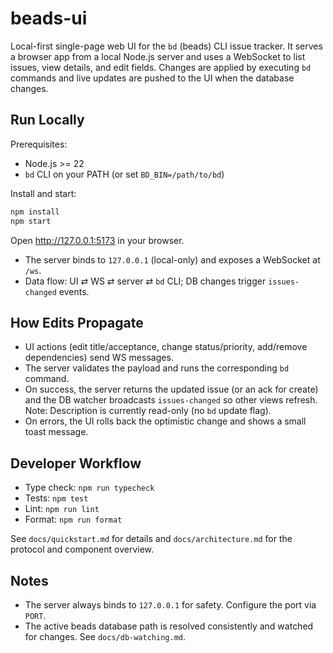 # beads-ui

Local-first single-page web UI for the `bd` (beads) CLI issue tracker. It serves
a browser app from a local Node.js server and uses a WebSocket to list issues,
view details, and edit fields. Changes are applied by executing `bd` commands
and live updates are pushed to the UI when the database changes.

## Run Locally

Prerequisites:

- Node.js >= 22
- `bd` CLI on your PATH (or set `BD_BIN=/path/to/bd`)

Install and start:

```sh
npm install
npm start
```

Open http://127.0.0.1:5173 in your browser.

- The server binds to `127.0.0.1` (local-only) and exposes a WebSocket at `/ws`.
- Data flow: UI ⇄ WS ⇄ server ⇄ `bd` CLI; DB changes trigger `issues-changed`
  events.

## How Edits Propagate

- UI actions (edit title/acceptance, change status/priority, add/remove
  dependencies) send WS messages.
- The server validates the payload and runs the corresponding `bd` command.
- On success, the server returns the updated issue (or an ack for create) and
  the DB watcher broadcasts `issues-changed` so other views refresh. Note:
  Description is currently read-only (no `bd` update flag).
- On errors, the UI rolls back the optimistic change and shows a small toast
  message.

## Developer Workflow

- Type check: `npm run typecheck`
- Tests: `npm test`
- Lint: `npm run lint`
- Format: `npm run format`

See `docs/quickstart.md` for details and `docs/architecture.md` for the protocol
and component overview.

## Notes

- The server always binds to `127.0.0.1` for safety. Configure the port via
  `PORT`.
- The active beads database path is resolved consistently and watched for
  changes. See `docs/db-watching.md`.
